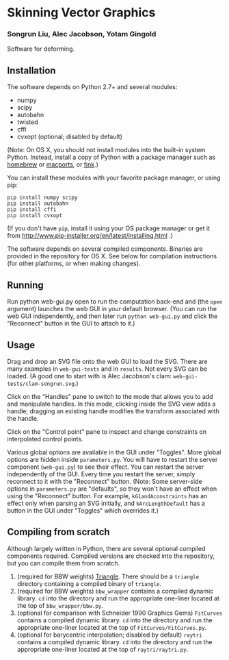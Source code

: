 # Skinning Vector Graphics
### Songrun Liu, Alec Jacobson, Yotam Gingold

Software for deforming.

## Installation

The software depends on Python 2.7+ and several modules:

- numpy
- scipy
- autobahn
- twisted
- cffi
- cvxopt (optional; disabled by default)

(Note: On OS X, you should not install modules into the built-in system Python. Instead,
install a copy of Python with a package manager such as
[homebrew](http://brew.sh/) or [macports](http://www.macports.org/), or [fink](http://www.finkproject.org/).)

You can install these modules with your favorite package manager, or using pip:

    pip install numpy scipy
    pip install autobahn
    pip install cffi
    pip install cvxopt

(If you don't have `pip`, install it using your OS package manager or get it from http://www.pip-installer.org/en/latest/installing.html .)

The software depends on several compiled components.
Binaries are provided in the repository for OS X.
See below for compilation instructions (for other platforms, or when making changes).

## Running

Run
    python web-gui.py open
to run the computation back-end and (the `open` argument) launches
the web GUI in your default browser.
(You can run the web GUI independently, and then later run `python web-gui.py`
and click the "Reconnect" button in the GUI to attach to it.)


## Usage

Drag and drop an SVG file onto the web GUI to load the SVG.
There are many examples in `web-gui-tests` and in `results`.
Not every SVG can be loaded.
(A good one to start with is Alec Jacobson's clam: `web-gui-tests/clam-songrun.svg`.)

Click on the "Handles" pane to switch to the mode that allows you to
add and manipulate handles. In this mode, clicking inside the SVG view adds a handle;
dragging an existing handle modifies the transform associated with the handle.

Click on the "Control point" pane to inspect and change constraints on
interpolated control points.

Various global options are available in the GUI under "Toggles".
More global options are hidden inside `parameters.py`.
You will have to restart the server component (`web-gui.py`) to see their effect.
You can restart the server independently of the GUI. Every time you restart the server,
simply reconnect to it with the "Reconnect" button.
(Note: Some server-side options in `parameters.py` are "defaults", so they won't
have an effect when using the "Reconnect" button. For example, `kG1andAconstraints`
has an effect only when parsing an SVG initially, and `kArcLengthDefault` has
a button in the GUI under "Toggles" which overrides it.)


## Compiling from scratch

Although largely written in Python, there are several optional compiled components required.
Compiled versions are checked into the repository, but you can compile them from scratch.

1. (required for BBW weights) [Triangle](http://www.cs.cmu.edu/~quake/triangle.html). There should be a `triangle` directory containing a compiled binary of `triangle`.
2. (required for BBW weights) `bbw_wrapper` contains a compiled dynamic library. `cd` into the directory and run the appropriate one-liner located at the top of `bbw_wrapper/bbw.py`.
3. (optional for comparison with Schneider 1990 Graphics Gems) `FitCurves` contains a compiled dynamic library. `cd` into the directory and run the appropriate one-liner located at the top of `FitCurves/FitCurves.py`.
4. (optional for barycentric interpolation; disabled by default) `raytri` contains a compiled dynamic library. `cd` into the directory and run the appropriate one-liner located at the top of `raytri/raytri.py`.
